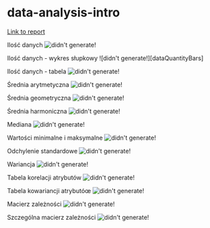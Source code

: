 # data-analysis-intro

[Link to report](https://kubehe.github.io/data-analysis-intro/ "Report")

Ilość danych
![didn't generate!][dataQuantity]

Ilość danych - wykres słupkowy
![didn't generate!][dataQuantityBars]

Ilość danych - tabela
![didn't generate!][dataQuantityTable]

Średnia arytmetyczna
![didn't generate!][arithmeticAvgsByClass]

Średnia geometryczna
![didn't generate!][geometricMeansByClass]

Średnia harmoniczna
![didn't generate!][harmonicMeansByClass]

Mediana
![didn't generate!][mediansByClass]

Wartości minimalne i maksymalne
![didn't generate!][maxMinByClass]

Odchylenie standardowe
![didn't generate!][standardDeviationsByClass]

Wariancja
![didn't generate!][variancesByClass]

Tabela korelacji atrybutów
![didn't generate!][correlationTable]

Tabela kowariancji atrybutóœ
![didn't generate!][covarianceTable]


Macierz zależności
![didn't generate!][matOfDependenceGraph]

Szczególna macierz zależności
![didn't generate!][focusedMatOfDependenceGraph]

<!-- ![didn't generate!][] -->

[dataQuantity]: ./output/dataQuantity.png "Liczba reprezentów"
[dataQuantityTable]: ./output/dataQuantityTable.png "Liczba reprezentów - tabela"
[arithmeticAvgsByClass]: ./output/arithmeticAvgsByClass.png "Średnie arytmetyczne według klas"
[geometricMeansByClass]: ./output/geometricMeansByClass.png "Średnie geometryczne według klas"
[harmonicMeansByClass]: ./output/harmonicMeansByClass.png "Średnie harmoniczne według klas"
[mediansByClass]: ./output/medianByClass.png "Mediany według klas"
[maxMinByClass]: ./output/maxMinByClass.png "Wartości maksymalne i minimalne według kals"
[standardDeviationsByClass]: ./output/standardDeviationsByClass.png "Odchylenie standardowe według klas"
[variancesByClass]: ./output/variancesByClass.png "Wariancje według klas"
[correlationTable]: ./output/correlationTable.png "Macierz korelacji między atrybutami"
[covarianceTable]: ./output/covarianceTable.png "Macierz kowariancji między atrybutami"
[matOfDependenceGraph]: ./output/matOfDependenceGraph.png "Macierz wykresów zależności"
[focusedMatOfDependenceGraph]: ./output/focusedMatOfDependenceGraph.png "Wydzielony fragment macierzy wykresóœ zależności"
